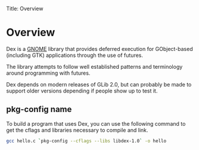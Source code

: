 Title: Overview

# Overview

Dex is a [GNOME](https://www.gnome.org/) library that provides deferred
execution for GObject-based (including GTK) applications through the use
of futures.

The library attempts to follow well established patterns and terminology around
programming with futures.

Dex depends on modern releases of GLib 2.0, but can probably be made to support
older versions depending if people show up to test it.

##  pkg-config name

To build a program that uses Dex, you can use the following command to get
the cflags and libraries necessary to compile and link.

```sh
gcc hello.c `pkg-config --cflags --libs libdex-1.0` -o hello
```
